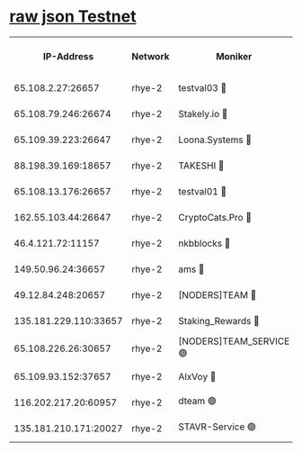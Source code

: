 
[raw json Testnet](https://rpc-check.quickt.stavr.tech/quickt/rpc-quickt-result.json)
=


<table><tr><th>IP-Address</th><th>Network</th><th>Moniker</th><th>Latest Block Height</th><th>Earliest Block Height</th><th>Catching Up</th><th>Tx Index</th><th>Voting Power</th><th>Scan Time</th></tr><tr><td>65.108.2.27:26657</td><td>rhye-2</td><td>testval03 🔴</td><td>1419078</td><td>1</td><td>False</td><td>on</td><td>11002050</td><td>2024-03-25T20:35:02.428055505UTC</td></tr><tr><td>65.108.79.246:26674</td><td>rhye-2</td><td>Stakely.io 🔴</td><td>1419078</td><td>1</td><td>False</td><td>on</td><td>10010</td><td>2024-03-25T20:35:02.770861924UTC</td></tr><tr><td>65.109.39.223:26647</td><td>rhye-2</td><td>Loona.Systems 🔴</td><td>1419079</td><td>1</td><td>False</td><td>off</td><td>86949</td><td>2024-03-25T20:35:07.701999960UTC</td></tr><tr><td>88.198.39.169:18657</td><td>rhye-2</td><td>TAKESHI 🔴</td><td>1419079</td><td>1</td><td>False</td><td>off</td><td>40542</td><td>2024-03-25T20:35:08.245121037UTC</td></tr><tr><td>65.108.13.176:26657</td><td>rhye-2</td><td>testval01 🔴</td><td>1419079</td><td>1</td><td>False</td><td>on</td><td>13082010</td><td>2024-03-25T20:35:08.919213689UTC</td></tr><tr><td>162.55.103.44:26647</td><td>rhye-2</td><td>CryptoCats.Pro 🔴</td><td>1419084</td><td>1</td><td>False</td><td>off</td><td>9999</td><td>2024-03-25T20:35:36.531182687UTC</td></tr><tr><td>46.4.121.72:11157</td><td>rhye-2</td><td>nkbblocks 🔴</td><td>1419077</td><td>70101</td><td>False</td><td>off</td><td>81084</td><td>2024-03-25T20:34:55.588942147UTC</td></tr><tr><td>149.50.96.24:36657</td><td>rhye-2</td><td>ams 🔴</td><td>1366700</td><td>133501</td><td>False</td><td>on</td><td>10732</td><td>2024-03-25T20:35:22.022585015UTC</td></tr><tr><td>49.12.84.248:20657</td><td>rhye-2</td><td>[NODERS]TEAM 🔴</td><td>1419081</td><td>146001</td><td>False</td><td>on</td><td>59690</td><td>2024-03-25T20:35:19.673015549UTC</td></tr><tr><td>135.181.229.110:33657</td><td>rhye-2</td><td>Staking_Rewards 🔴</td><td>1419079</td><td>149101</td><td>False</td><td>on</td><td>9900</td><td>2024-03-25T20:35:08.012738914UTC</td></tr><tr><td>65.108.226.26:30657</td><td>rhye-2</td><td>[NODERS]TEAM_SERVICE 🟢</td><td>1419079</td><td>241501</td><td>False</td><td>on</td><td>0</td><td>2024-03-25T20:35:08.598262645UTC</td></tr><tr><td>65.109.93.152:37657</td><td>rhye-2</td><td>AlxVoy 🔴</td><td>1419077</td><td>315173</td><td>False</td><td>on</td><td>150351</td><td>2024-03-25T20:35:00.044287455UTC</td></tr><tr><td>116.202.217.20:60957</td><td>rhye-2</td><td>dteam 🟢</td><td>1419078</td><td>1334001</td><td>False</td><td>on</td><td>0</td><td>2024-03-25T20:35:05.353326907UTC</td></tr><tr><td>135.181.210.171:20027</td><td>rhye-2</td><td>STAVR-Service 🟢</td><td>1419080</td><td>1417501</td><td>False</td><td>on</td><td>0</td><td>2024-03-25T20:35:17.425022794UTC</td></tr></table>